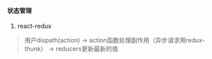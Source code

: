 #### 状态管理

1. react-redux
  > 用户dispath(action) -> action函数处理副作用（异步请求用redux-thunk） -> reducers更新最新的值

